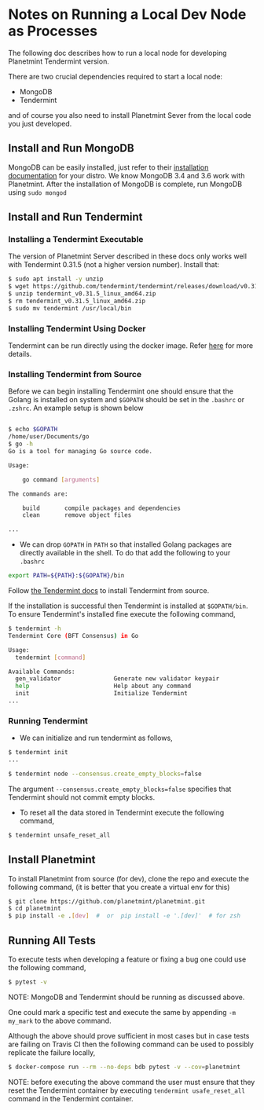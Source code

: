 <!---
Copyright © 2020 Interplanetary Database Association e.V.,
Planetmint and IPDB software contributors.
SPDX-License-Identifier: (Apache-2.0 AND CC-BY-4.0)
Code is Apache-2.0 and docs are CC-BY-4.0
--->

# Notes on Running a Local Dev Node as Processes

The following doc describes how to run a local node for developing Planetmint Tendermint version.

There are two crucial dependencies required to start a local node:

- MongoDB
- Tendermint

and of course you also need to install Planetmint Sever from the local code you just developed.

## Install and Run MongoDB

MongoDB can be easily installed, just refer to their [installation documentation](https://docs.mongodb.com/manual/installation/) for your distro.
We know MongoDB 3.4 and 3.6 work with Planetmint.
After the installation of MongoDB is complete, run MongoDB using `sudo mongod`

## Install and Run Tendermint

### Installing a Tendermint Executable

The version of Planetmint Server described in these docs only works well with Tendermint 0.31.5 (not a higher version number). Install that:

```bash
$ sudo apt install -y unzip
$ wget https://github.com/tendermint/tendermint/releases/download/v0.31.5/tendermint_v0.31.5_linux_amd64.zip
$ unzip tendermint_v0.31.5_linux_amd64.zip
$ rm tendermint_v0.31.5_linux_amd64.zip
$ sudo mv tendermint /usr/local/bin
```

### Installing Tendermint Using Docker

Tendermint can be run directly using the docker image. Refer [here](https://hub.docker.com/r/tendermint/tendermint/) for more details.

### Installing Tendermint from Source

Before we can begin installing Tendermint one should ensure that the Golang is installed on system and `$GOPATH` should be set in the `.bashrc` or `.zshrc`. An example setup is shown below

```bash

$ echo $GOPATH
/home/user/Documents/go
$ go -h
Go is a tool for managing Go source code.

Usage:

	go command [arguments]

The commands are:

	build       compile packages and dependencies
	clean       remove object files

...

```

- We can drop `GOPATH` in `PATH` so that installed Golang packages are directly available in the shell. To do that add the following to your `.bashrc`

```bash
export PATH=${PATH}:${GOPATH}/bin
```

Follow [the Tendermint docs](https://tendermint.io/docs/introduction/install.html#from-source) to install Tendermint from source.

If the installation is successful then Tendermint is installed at `$GOPATH/bin`. To ensure Tendermint's installed fine execute the following command,

```bash
$ tendermint -h
Tendermint Core (BFT Consensus) in Go

Usage:
  tendermint [command]

Available Commands:
  gen_validator               Generate new validator keypair
  help                        Help about any command
  init                        Initialize Tendermint
...

```

### Running Tendermint

- We can initialize and run tendermint as follows,
```bash
$ tendermint init
...

$ tendermint node --consensus.create_empty_blocks=false
```
The argument `--consensus.create_empty_blocks=false` specifies that Tendermint should not commit empty blocks.


- To reset all the data stored in Tendermint execute the following command,

```bash
$ tendermint unsafe_reset_all
```

## Install Planetmint

To install Planetmint from source (for dev), clone the repo and execute the following command, (it is better that you create a virtual env for this)

```bash
$ git clone https://github.com/planetmint/planetmint.git
$ cd planetmint
$ pip install -e .[dev]  #  or  pip install -e '.[dev]'  # for zsh
```

## Running All Tests

To execute tests when developing a feature or fixing a bug one could use the following command,

```bash
$ pytest -v
```

NOTE: MongoDB and Tendermint should be running as discussed above.

One could mark a specific test and execute the same by appending `-m my_mark` to the above command.

Although the above should prove sufficient in most cases but in case tests are failing on Travis CI then the following command can be used to possibly replicate the failure locally,

```bash
$ docker-compose run --rm --no-deps bdb pytest -v --cov=planetmint
```

NOTE: before executing the above command the user must ensure that they reset the Tendermint container by executing `tendermint usafe_reset_all` command in the Tendermint container.
